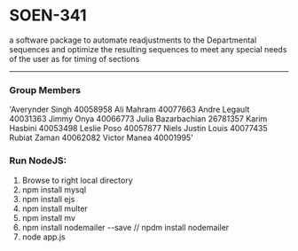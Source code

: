 # SOEN-341
a software package to automate readjustments to the Departmental sequences and optimize the resulting sequences to meet any special needs of the user as for timing of sections

***
### Group Members

'Averynder Singh       40058958
Ali Mahram            40077663
Andre Legault         40031363
Jimmy Onya            40066773
Julia Bazarbachian    26781357
Karim Hasbini         40053498
Leslie Poso           40057877
Niels Justin Louis    40077435
Rubiat Zaman          40062082
Victor Manea          40001995'

### Run NodeJS:
1.    Browse to right local directory
2.    npm install mysql
3.    npm install ejs
4.    npm install multer
5.    npm install mv
6.    npm install nodemailer --save // npdm install nodemailer
7.    node app.js
